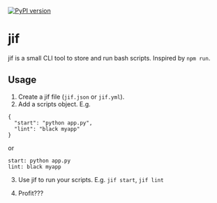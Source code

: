 [![PyPI version](https://badge.fury.io/py/jif.svg)](https://badge.fury.io/py/jif)

# jif

jif is a small CLI tool to store and run bash scripts. Inspired by `npm run`.

## Usage

1. Create a jif file (`jif.json` or `jif.yml`).
2. Add a scripts object. E.g. 
```
{
  "start": "python app.py",
  "lint": "black myapp"
}
```

or

```
start: python app.py
lint: black myapp
```

3. Use jif to run your scripts. E.g. `jif start`, `jif lint`

4. Profit???